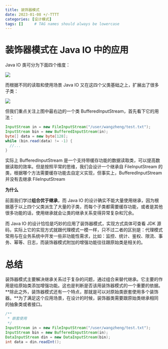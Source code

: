 ```yaml
---
title: 装饰器模式
date: 2023-01-08 +/-TTTT
categories: [设计模式]
tags: []     # TAG names should always be lowercase
---
```


# 装饰器模式在 Java IO 中的应用
Java IO 类可分为下面四个维度：

![](https://cdn.jsdelivr.net/gh/Casflawed/img-host@master/blog/202301082358017.png)

而根据不同的读取和使用场景 Java IO 又在这四个父类基础之上，扩展出了很多子类：

![](https://cdn.jsdelivr.net/gh/Casflawed/img-host@master/blog/202301082356167.png)

但我们重点关注上图中最右边的一个类 BufferedInputStream，首先看下它的用法：

```java
InputStream in = new FileInputStream("/user/wangzheng/test.txt");
InputStream bin = new BufferedInputStream(in);
byte[] data = new byte[128];
while (bin.read(data) != -1) {
  //...
}
```

实际上 BufferedInputStream 是一个支持带缓存功能的数据读取类，可以提高数据读取的效率。但是按照平常的思维，我们会设计一个继承自 FileInputStream 的类，根据哪个方法需要缓存功能去自定义实现，但事实上，BufferedInputStream 并没有去继承 FileInputStream

**为什么**

前面我们学过**组合优于继承**，而 Java IO 的设计确实不能大量使用继承，因为根据基于以上四个父类派生了大量的子类，而每个子类都需要缓存功能，或者是其他很多功能的话，使用继承就会让类的继承关系变得异常复杂和冗余。

而 Java IO 的设计恰恰是巧妙的应用了装饰器模式，实现方式具体可查看 JDK 源码，实际上它的实现方式就跟代理模式一模一样，只不过二者的区别是：代理模式常用与在业务系统中开发一些非功能性需求，比如：监控、统计、鉴权、限流、事务、幂等、日志，而装饰器模式附加的增强功能往往跟原始类是相关的。

# 总结
装饰器模式主要解决继承关系过于复杂的问题，通过组合来替代继承。它主要的作用是给原始类添加增强功能。这也是判断是否该用装饰器模式的一个重要的依据。**除此之外，装饰器模式还有一个特点，那就是可以对原始类嵌套使用多个装饰器。**为了满足这个应用场景，在设计的时候，装饰器类需要跟原始类继承相同的抽象类或者接口。

```java
/**
 * 嵌套使用
 */
InputStream in = new FileInputStream("/user/wangzheng/test.txt");
InputStream bin = new BufferedInputStream(in);
DataInputStream din = new DataInputStream(bin);
int data = din.readInt();
```

